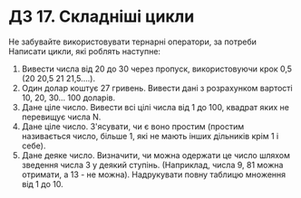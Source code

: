 # ДЗ 17.  Складніші цикли

 Не забувайте використовувати тернарні оператори, за потреби
Написати цикли, які роблять наступне:
1. Вивести числа від 20 до 30 через пропуск, використовуючи крок 0,5 (20 20,5 21 21,5….).
2. Один долар коштує 27 гривень. Вивести дані з розрахунком вартості 10, 20, 30... 100 доларів.
3. Дане ціле число. Вивести всі цілі числа від 1 до 100, квадрат яких не перевищує числа N.
4. Дане ціле число. З'ясувати, чи є воно простим (простим називається число, більше 1, які не мають інших дільників крім 1 і себе).
5. Дане деяке число. Визначити, чи можна одержати це число шляхом зведення числа 3 у деякий ступінь. (Наприклад, числа 9, 81 можна отримати, а 13 - не можна). Надрукувати повну таблицю множення від 1 до 10.